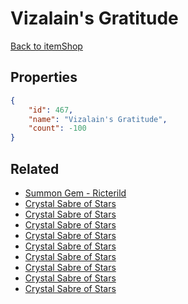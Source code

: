 # Vizalain's Gratitude

<no description available>

[Back to itemShop](../item-shops.md)

## Properties

```json
{
    "id": 467,
    "name": "Vizalain's Gratitude",
    "count": -100
}
```

## Related

- [Summon Gem - Ricterild](../items/14752-summon-gem-ricterild.md)
- [Crystal Sabre of Stars](../items/14753-crystal-sabre-of-stars.md)
- [Crystal Sabre of Stars](../items/14754-crystal-sabre-of-stars.md)
- [Crystal Sabre of Stars](../items/14755-crystal-sabre-of-stars.md)
- [Crystal Sabre of Stars](../items/14756-crystal-sabre-of-stars.md)
- [Crystal Sabre of Stars](../items/14757-crystal-sabre-of-stars.md)
- [Crystal Sabre of Stars](../items/14758-crystal-sabre-of-stars.md)
- [Crystal Sabre of Stars](../items/14759-crystal-sabre-of-stars.md)
- [Crystal Sabre of Stars](../items/14760-crystal-sabre-of-stars.md)
- [Crystal Sabre of Stars](../items/14761-crystal-sabre-of-stars.md)

